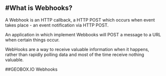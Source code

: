#What is Webhooks?
------------------

A Webhook is an HTTP callback, a HTTP POST which occurs when event takes place - an event notification via HTTP POST.
 
An application in which implement Webbooks will POST a message to a URL when certain things occur. 

WebHooks are a way to receive valuable information when it happens, rather than rapidly polling data and most of the time receive nothing valuable.

##GEOBOX.IO Webhooks




